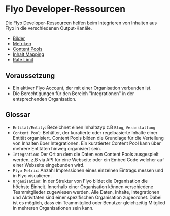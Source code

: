 # Flyo Developer-Ressourcen

Die Flyo Developer-Ressourcen helfen beim Integrieren von Inhalten aus Flyo in die verschiedenen Output-Kanäle.

+ [Bilder](infos/images.md)
+ [Metriken](infos/metrics.md)
+ [Content Pools](infos/pools.md)
+ [Inhalt Mapping](infos/mapping.md)
+ [Rate Limit](infos/ratelimit.md)

## Voraussetzung

+ Ein aktiver Flyo Account, der mit einer Organisation verbunden ist. 
+ Die Berechtigungen für den Bereich "Integrationen" in der entsprechenden Organisation.

## Glossar

+ `Entität/Entity`: Bezeichnet einen Inhaltstyp z.B `Blog`, `Veranstaltung`
+ `Content Pool`: Behälter, der kuratierte oder regelbasierte Inhalte einer Entität organisiert. Content Pools bilden die Grundlage für die Verteilung von Inhalten über Integrationen. Ein kuratierter Content Pool kann über mehrere Entitäten hinweg organisiert sein.
+ `Integration`: Der Ort an dem die Daten von Content Pools ausgespielt werden, z.B via API für eine Webseite oder ein Embed Code welcher auf einer Webseite eingebunden wird.
+ `Flyo Metric`: Anzahl Impressionen eines einzelnen Eintrags messen und in Flyo visualieren.
+ `Organisation`: In der Struktur von Flyo bildet die Organisation die höchste Einheit. Innerhalb einer Organisation können verschiedene Teammitglieder zugewiesen werden. Alle Daten, Inhalte, Integrationen und Aktivitäten sind einer spezifischen Organisation zugeordnet. Dabei ist es möglich, dass ein Teammitglied oder Benutzer gleichzeitig Mitglied in mehreren Organisationen sein kann.
